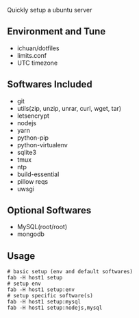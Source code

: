 Quickly setup a ubuntu server

## Environment and Tune
+ ichuan/dotfiles
+ limits.conf
+ UTC timezone

## Softwares Included
+ git
+ utils(zip, unzip, unrar, curl, wget, tar)
+ letsencrypt
+ nodejs
+ yarn
+ python-pip
+ python-virtualenv
+ sqlite3
+ tmux
+ ntp
+ build-essential
+ pillow reqs
+ uwsgi


## Optional Softwares
+ MySQL(root/root)
+ mongodb


## Usage

```shell
# basic setup (env and default softwares)
fab -H host1 setup
# setup env
fab -H host1 setup:env
# setup specific software(s)
fab -H host1 setup:mysql
fab -H host1 setup:nodejs,mysql
```
